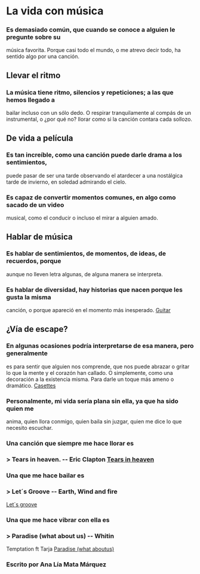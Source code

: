 # La vida con música

### Es demasiado común, que cuando se conoce a alguien le pregunte sobre su
música favorita. Porque casi todo el mundo, o me atrevo decir todo, ha sentido
algo por una canción. 

## **Llevar el ritmo**
### La música tiene ritmo, silencios y repeticiones; a las que hemos llegado a
bailar incluso con un sólo dedo. O respirar tranquilamente al compás de un
instrumental, o ¿por qué no? llorar como si la canción contara cada sollozo. 

## **De vida a película**
### Es tan increíble, como una canción puede darle drama a los sentimientos,
puede pasar de ser una tarde observando el atardecer a una nostálgica tarde de
invierno, en soledad admirando el cielo. 
### Es capaz de convertir momentos comunes, en algo como sacado de un video
musical, como el conducir o incluso el mirar a alguien amado. 

## **Hablar de música**
### Es hablar de sentimientos, de momentos, de ideas, de recuerdos, porque
aunque no lleven letra algunas, de alguna manera se interpreta. 
### Es hablar de diversidad, hay historias que nacen porque les gusta la misma
canción, o porque apareció en el momento más inesperado. 
[Guitar](Guitar.jpg)

## **¿Vía de escape?**
### En algunas ocasiones podría interpretarse de esa manera, pero generalmente
es para sentir que alguien nos comprende, que nos puede abrazar o gritar lo
que la mente y el corazón han callado. 
O simplemente, como una decoración a la existencia misma. Para darle un toque
más ameno o dramático. 
[Casettes](casettes.jpg)

### Personalmente, mi vida sería plana sin ella, ya que ha sido quien me
anima, quien llora conmigo, quien baila sin juzgar, quien me dice lo que
necesito escuchar. 

### Una canción que siempre me hace llorar es 
### > Tears in heaven. -- Eric Clapton [Tears in heaven](https://www.youtube.com/watch?v=VVqXLXMch9g)
### Una que me hace bailar es 
### > Let´s Groove -- Earth, Wind and fire 
[Let´s groove](https://www.youtube.com/watch?v=Lrle0x_DHBM)
### Una que me hace vibrar con ella es 
### > Paradise (what about us) -- Whitin
Temptation ft Tarja
[Paradise (what aboutus)](https://www.youtube.com/watch?v=Dy6MpsDPKts) 

### Escrito por Ana Lía Mata Márquez
